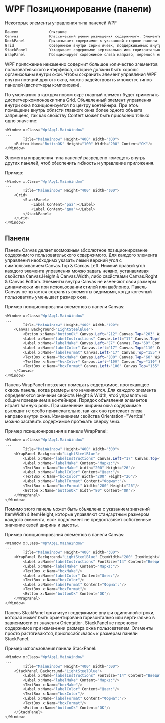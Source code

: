 # WPF Позиционирование (панели)

Некоторые элементы управления типа панелей WPF

```csharp
Панели              Описание
Canvas              Классический режим размещения содержимого. Элементы остаются в точности там, куда были помещены
DockPanel           Привязывает содержимое к указанной стороне панели - Top, Bottom, Left, Right
Grid                Содержимое внутри серии ячеек, поддерживаемых внутри табличной сетки
StackPanel          Укладывает содержимое вертикально или горизонтально, как регламинтируется Orientation
WrapPanel           Позиционирует содержимое слева направо, перенося его на следующую строку по достижении границы панели, дальнейшее просиходит последовательно сверху вниз или слева направа в зависимости от Orientation
```

WPF приложение неизменно содержит большое количество элементов пользовательского интерфейса, которые должны быть хорошо организованы внутри окон. Чтобы сохранить элемент управления WPF внутри позиций другого окна, можно задействовать множетсо типов панелей (диспетчеры компоновки).

По умолчанию в каждом новом окре главный элемент будет применять диспетчер компоновки типа Grid. Объявленный элемент управления внутри окна позиционируется по центру контейнера. При этом помещение внутрь области главного окна более одного объекта запрещено, так как свойству Content может быть присвоено только одно значение:
```csharp
<Window x:Class="WpfApp1.MainWindow"
...
        Title="MainWindow" Height="400" Width="600">
    <Button Name="ButtonOK" Height="100" Width="200" Content="OK"/>
</Window>
```
Элементы управления типа панелей разрешено помещсть внутрь других панелей, чтоб обеспечить гибкость и управление приложения.

Пример:
```csharp
<Window x:Class="WpfApp1.MainWindow"
...
        Title="MainWindow" Height="400" Width="600">
    <Grid>
        <StackPanel>
            <Label Content="раз"></Label>
            <Label Content="два"></Label>
        </StackPanel>
    </Grid>
</Window>
```

## Панели

Панель Canvas делает возможным абсолютное позиционирование содержимого пользовательского содержимого. Для каждого элемента управления необходимо указать левый верхний угол с симпользованием Canvas.Top & Cancas.Left. Нижний правый угол каждого элемента управления можно задать неявно, устанавливая свойства Canvas.Height & Canvas.Width, либо свойствами Canvas.Roght & Canvas.Bottom. Элементы внутри Canvas не изменяют свои размеры динамически ии при использовании стилей или шаблонов. Панель Canvas не пытается сохранять элементы видимыми, когда конечный пользователь уменьшает размер окна.

Пример позиционирования элементов в панели Canvas:
```csharp
<Window x:Class="WpfApp1.MainWindow"
...
        Title="MainWindow" Height="400" Width="600">
    <Canvas Background="LightSteelBlue">
        <Button x:Name="buttonOk" Canvas.Left="212" Canvas.Top="203" Width="80" Content="OK"/>
        <Label x:Name="labelInstructions" Canvas.Left="17" Canvas.Top="14" Width="328" Height="28" FontSize="14" Content="Введите информацию:"/>
        <Label x:Name="labelMake" Canvas.Left="17" Canvas.Top="60" Content="Марка:"/>
        <Label x:Name="labelColor" Canvas.Left="17" Canvas.Top="110" Content="Цвет:"/>
        <Label x:Name="labelFormat" Canvas.Left="17" Canvas.Top="155" Content="Формат:"/>
        <TextBox x:Name="boxMake" Canvas.Left="100" Canvas.Top="60" Width="200" Height="26"/>
        <TextBox x:Name="boxColor" Canvas.Left="100" Canvas.Top="110" Width="200" Height="26"/>
        <TextBox x:Name="boxFormat" Canvas.Left="100" Canvas.Top="155" Width="200" Height="26"/>
    </Canvas>
</Window>
```

Панель WrapPanel позволяет помещать содержимое, протекающее сквозь панель, когда размеры его изменяются. Для каждого элемента определяются значения свойств Height & Width, чтоб управлять их общим поведением в контейнере. Порядок объявления элементов играет важную роль. При изменении ширины окна содержимое выглядит не особо привлекательно, так как оно протекает слева направо внутри окна. Изменением свойства Orientation="Vertical" можно заставить содержимое протекать сверху вниз.

Пример позиционирования в панели WrapPanel:
```csharp
<Window x:Class="WpfApp1.MainWindow"
...
        Title="MainWindow" Height="400" Width="500">
    <WrapPanel Background="LightSteelBlue">
        <Label x:Name="labelInstructions" Canvas.Left="17" Canvas.Top="14" Width="328" Height="28" FontSize="14" Content="Введите информацию:"/>
        <Label x:Name="labelMake" Content="Марка:"/>
        <TextBox x:Name="boxMake" Width="200" Height="26"/>
        <Label x:Name="labelColor" Content="Цвет:"/>
        <TextBox x:Name="boxColor" Width="200" Height="26"/>
        <Label x:Name="labelFormat" Content="Формат:"/>
        <TextBox x:Name="boxFormat" Width="200" Height="26"/>
        <Button x:Name="buttonOk" Width="80" Content="OK"/>
    </WrapPanel>
</Window>
```

Помимо этого панель может быть объявлена с указанием значений ItemWidth & ItemHeight, которые управляют стандартным размером каждого элемента, если подэлемент не предоставляет собственные значение своей ширины и высоты.

Пример позиционирования элементов в панели Canvas:
```csharp
<Window x:Class="WpfApp1.MainWindow"
...
        Title="MainWindow" Height="400" Width="500">
    <WrapPanel Background="LightSteelBlue" ItemWidth="200" ItemHeight="30">
        <Label x:Name="labelInstructions" FontSize="14" Content="Введите информацию:"/>
        <Label x:Name="labelMake" Content="Марка:"/>
        <TextBox x:Name="boxMake"/>
        <Label x:Name="labelColor" Content="Цвет:"/>
        <TextBox x:Name="boxColor"/>
        <Label x:Name="labelFormat" Content="Формат:"/>
        <TextBox x:Name="boxFormat"/>
        <Button x:Name="buttonOk" Content="OK"/>
    </WrapPanel>
</Window>
```

Панель StackPanel организует содержимое внутри одиночной строки, которая может быть ориентирована горизонтально или вертикально в зависимости от значения Orientation. StackPanel не переносит содержимое при изменении размера окна пользователем. Элементы просто растягиваются, приспосабливаясь к размерам панели StackPanel.

Пример использования панели StackPanel:
```csharp
<Window x:Class="WpfApp1.MainWindow"
...
        Title="MainWindow" Height="400" Width="500">
    <StackPanel Background="LightSteelBlue">
        <Label x:Name="labelInstructions" FontSize="14" Content="Введите информацию:"/>
        <Label x:Name="labelMake" Content="Марка:"/>
        <TextBox x:Name="boxMake"/>
        <Label x:Name="labelColor" Content="Цвет:"/>
        <TextBox x:Name="boxColor"/>
        <Label x:Name="labelFormat" Content="Формат:"/>
        <TextBox x:Name="boxFormat"/>
        <Button x:Name="buttonOk" Content="OK"/>
    </StackPanel>
</Window>
```





